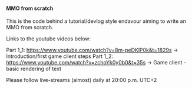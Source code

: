 #### MMO from scratch

This is the code behind a tutorial/devlog style endavour aiming to write an MMO from scratch. 

Links to the youtube videos below: 

Part 1_1: https://www.youtube.com/watch?v=8m-peDKlP0k&t=1829s -> Introduction/first game client steps
Part 1_2: https://www.youtube.com/watch?v=zchoYk0y0b0&t=35s -> Game client - basic rendering of text

Please follow live-streams (almost) daily at 20:00 p.m. UTC+2 

